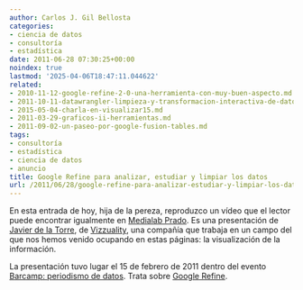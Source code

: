 ```yaml
---
author: Carlos J. Gil Bellosta
categories:
- ciencia de datos
- consultoría
- estadística
date: 2011-06-28 07:30:25+00:00
noindex: true
lastmod: '2025-04-06T18:47:11.044622'
related:
- 2010-11-12-google-refine-2-0-una-herramienta-con-muy-buen-aspecto.md
- 2011-10-11-datawrangler-limpieza-y-transformacion-interactiva-de-datos.md
- 2015-05-04-charla-en-visualizar15.md
- 2011-03-29-graficos-ii-herramientas.md
- 2011-09-02-un-paseo-por-google-fusion-tables.md
tags:
- consultoría
- estadística
- ciencia de datos
- anuncio
title: Google Refine para analizar, estudiar y limpiar los datos
url: /2011/06/28/google-refine-para-analizar-estudiar-y-limpiar-los-datos/
---
```


En esta entrada de hoy, hija de la pereza, reproduzco un vídeo que el lector puede encontrar igualmente en [Medialab Prado](http://medialab-prado.es/article/google_refine_datos). Es una presentación de [Javier de la Torre](http://vizzuality.com/employees/jatorre), de [Vizzuality](http://vizzuality.com/), una compañía que trabaja en un campo del que nos hemos venido ocupando en estas páginas: la visualización de la información.

La presentación tuvo lugar el 15 de febrero de 2011 dentro del evento [Barcamp: periodismo de datos](http://medialab-prado.es/article/barcamp_periodismo_de_datos). Trata sobre [Google Refine](https://datanalytics.com/2010/11/12/google-refine-2-0-una-herramienta-con-muy-buen-aspecto/).